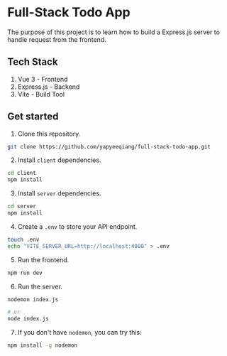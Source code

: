 # Full-Stack Todo App

The purpose of this project is to learn how to build a Express.js server to
handle request from the frontend.

## Tech Stack

1. Vue 3 - Frontend
2. Express.js - Backend
3. Vite - Build Tool

## Get started

1. Clone this repository.

```sh
git clone https://github.com/yapyeeqiang/full-stack-todo-app.git
```

2. Install `client` dependencies.

```sh
cd client
npm install
```

3. Install `server` dependencies.

```sh
cd server
npm install
```

4. Create a `.env` to store your API endpoint.

```sh
touch .env
echo "VITE_SERVER_URL=http://localhost:4000" > .env
```

5. Run the frontend.

```sh
npm run dev
```

6. Run the server.

```sh
nodemon index.js

# or
node index.js
```

7. If you don't have `nodemon`, you can try this:

```sh
npm install -g nodemon
```
